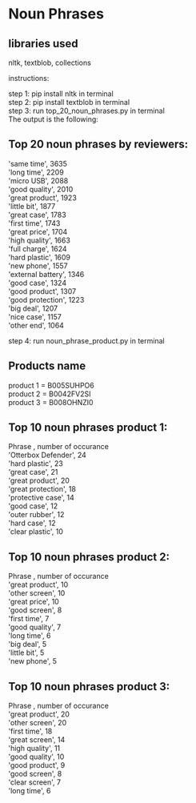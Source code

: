 # Noun Phrases 

## libraries used 
nltk, textblob, collections

instructions:<br />

step 1: pip install nltk in terminal <br />
step 2: pip install textblob in terminal <br />
step 3: run top_20_noun_phrases.py in terminal <br />
The output is the following: <br />


## Top 20 noun phrases by reviewers:<br />

'same time', 3635 <br />
'long time', 2209<br />
'micro USB', 2088<br />
'good quality', 2010<br />
'great product', 1923<br />
'little bit', 1877<br />
'great case', 1783<br />
'first time', 1743<br />
'great price', 1704<br />
'high quality', 1663<br />
'full charge', 1624<br />
'hard plastic', 1609<br />
'new phone', 1557<br />
'external battery', 1346<br />
'good case', 1324<br />
'good product', 1307<br />
'good protection', 1223<br />
'big deal', 1207<br />
'nice case', 1157<br />
'other end', 1064



step 4: run noun_phrase_product.py in terminal <br />
## Products name
product 1 = B005SUHPO6<br />
product 2 = B0042FV2SI<br />
product 3 = B008OHNZI0<br />

## Top 10 noun phrases product 1:<br />
Phrase 			, number of occurance <br />
'Otterbox Defender', 24<br />
'hard plastic', 23<br />
'great case', 21<br />
'great product', 20<br />
'great protection', 18<br />
'protective case', 14<br />
'good case', 12<br />
'outer rubber', 12<br />
'hard case', 12<br />
'clear plastic', 10<br />

## Top 10 noun phrases product 2:<br />
Phrase 		, number of occurance <br />
'great product', 10<br />
'other screen', 10<br />
'great price', 10<br />
'good screen', 8<br />
'first time', 7<br />
'good quality', 7<br />
'long time', 6<br />
'big deal', 5<br />
'little bit', 5<br />
'new phone', 5<br />

## Top 10 noun phrases product 3:<br />
Phrase 		, number of occurance <br />
'great product', 20<br />
'other screen', 20<br />
'first time', 18<br />
'great screen', 14<br />
'high quality', 11<br />
'good quality', 10<br />
'good product', 9<br />
'good screen', 8<br />
'clear screen', 7<br />
'long time', 6<br />